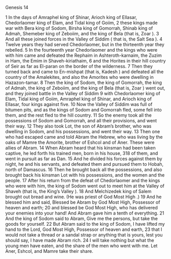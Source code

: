 Genesis 14

1	In the days of Amraphel king of Shinar, Arioch king of Ellasar, Chedorlaomer king of Elam, and Tidal king of Goiim,
2	these kings made war with Bera king of Sodom, Birsha king of Gomorrah, Shinab king of Admah, Shemeber king of Zeboiim, and the king of Bela (that is, Zoar ).
3	And all these joined forces in the Valley of Siddim ( that is, the Salt Sea ).
4	Twelve years they had served Chedorlaomer, but in the thirteenth year they rebelled.
5	In the fourteenth year Chedorlaomer and the kings who were with him came and defeated the Rephaim in Ashteroth-karnaim, the Zuzim in Ham, the Emim in Shaveh-kiriathaim,
6	and the Horites in their hill country of Seir as far as El-paran on the border of the wilderness.
7	Then they turned back and came to En-mishpat (that is, Kadesh ) and defeated all the country of the Amalekites, and also the Amorites who were dwelling in Hazazon-tamar.
8	Then the king of Sodom, the king of Gomorrah, the king of Admah, the king of Zeboiim, and the king of Bela (that is, Zoar ) went out, and they joined battle in the Valley of Siddim
9	with Chedorlaomer king of Elam, Tidal king of Goiim, Amraphel king of Shinar, and Arioch king of Ellasar, four kings against five.
10	Now the Valley of Siddim was full of bitumen pits, and as the kings of Sodom and Gomorrah fled, some fell into them, and the rest fled to the hill country.
11	So the enemy took all the possessions of Sodom and Gomorrah, and all their provisions, and went their way.
12	They also took Lot, the son of Abram’s brother, who was dwelling in Sodom, and his possessions, and went their way.
13	Then one who had escaped came and told Abram the Hebrew, who was living by the oaks of Mamre the Amorite, brother of Eshcol and of Aner. These were allies of Abram.
14	When Abram heard that his kinsman had been taken captive, he led forth his trained men, born in his house, 318 of them, and went in pursuit as far as Dan.
15	And he divided his forces against them by night, he and his servants, and defeated them and pursued them to Hobah, north of Damascus.
16	Then he brought back all the possessions, and also brought back his kinsman Lot with his possessions, and the women and the people.
17	After his return from the defeat of Chedorlaomer and the kings who were with him, the king of Sodom went out to meet him at the Valley of Shaveh (that is, the King’s Valley ).
18	And Melchizedek king of Salem brought out bread and wine. (He was priest of God Most High .)
19	And he blessed him and said, Blessed be Abram by God Most High, Possessor of heaven and earth;
20	and blessed be God Most High, who has delivered your enemies into your hand! And Abram gave him a tenth of everything.
21	And the king of Sodom said to Abram, Give me the persons, but take the goods for yourself.
22	But Abram said to the king of Sodom, I have lifted my hand to the Lord, God Most High, Possessor of heaven and earth,
23	that I would not take a thread or a sandal strap or anything that is yours, lest you should say, I have made Abram rich.
24	I will take nothing but what the young men have eaten, and the share of the men who went with me. Let Aner, Eshcol, and Mamre take their share.

